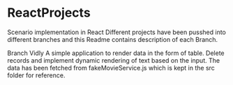 # ReactProjects
Scenario implementation in React
Different projects have been pusshed into  different branches and this Readme contains description of each Branch.

Branch Vidly
A simple application to render data in the form of table. Delete records and implement dynamic rendering of text based on the input.
The data has been fetched from fakeMovieService.js which is kept in the src folder for reference.
